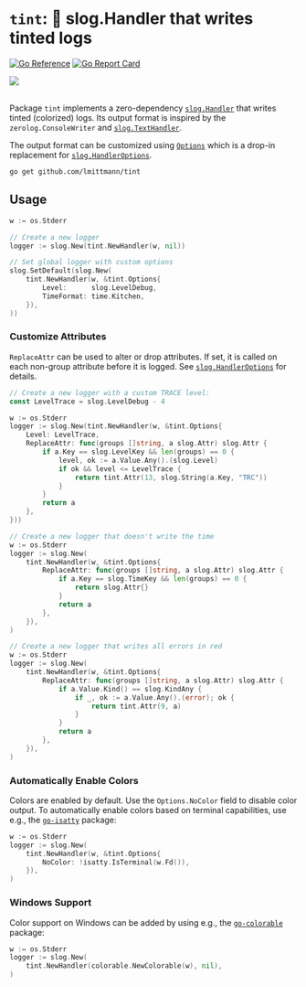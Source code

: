 # `tint`: 🌈 **slog.Handler** that writes tinted logs

[![Go Reference](https://pkg.go.dev/badge/github.com/lmittmann/tint.svg)](https://pkg.go.dev/github.com/lmittmann/tint#section-documentation)
[![Go Report Card](https://goreportcard.com/badge/github.com/lmittmann/tint)](https://goreportcard.com/report/github.com/lmittmann/tint)

<picture>
    <source media="(prefers-color-scheme: dark)" srcset="https://github.com/lmittmann/tint/assets/3458786/3d42f8d5-8bdf-40db-a16a-1939c88689cb">
    <source media="(prefers-color-scheme: light)" srcset="https://github.com/lmittmann/tint/assets/3458786/3d42f8d5-8bdf-40db-a16a-1939c88689cb">
    <img src="https://github.com/lmittmann/tint/assets/3458786/3d42f8d5-8bdf-40db-a16a-1939c88689cb">
</picture>
<br>
<br>

Package `tint` implements a zero-dependency [`slog.Handler`](https://pkg.go.dev/log/slog#Handler)
that writes tinted (colorized) logs. Its output format is inspired by the `zerolog.ConsoleWriter` and
[`slog.TextHandler`](https://pkg.go.dev/log/slog#TextHandler).

The output format can be customized using [`Options`](https://pkg.go.dev/github.com/lmittmann/tint#Options)
which is a drop-in replacement for [`slog.HandlerOptions`](https://pkg.go.dev/log/slog#HandlerOptions).

```
go get github.com/lmittmann/tint
```

## Usage

```go
w := os.Stderr

// Create a new logger
logger := slog.New(tint.NewHandler(w, nil))

// Set global logger with custom options
slog.SetDefault(slog.New(
    tint.NewHandler(w, &tint.Options{
        Level:      slog.LevelDebug,
        TimeFormat: time.Kitchen,
    }),
))
```

### Customize Attributes

`ReplaceAttr` can be used to alter or drop attributes. If set, it is called on
each non-group attribute before it is logged. See [`slog.HandlerOptions`](https://pkg.go.dev/log/slog#HandlerOptions)
for details.

```go
// Create a new logger with a custom TRACE level:
const LevelTrace = slog.LevelDebug - 4

w := os.Stderr
logger := slog.New(tint.NewHandler(w, &tint.Options{
    Level: LevelTrace,
    ReplaceAttr: func(groups []string, a slog.Attr) slog.Attr {
        if a.Key == slog.LevelKey && len(groups) == 0 {
            level, ok := a.Value.Any().(slog.Level)
            if ok && level <= LevelTrace {
                return tint.Attr(13, slog.String(a.Key, "TRC"))
            }
        }
        return a
    },
}))
```

```go
// Create a new logger that doesn't write the time
w := os.Stderr
logger := slog.New(
    tint.NewHandler(w, &tint.Options{
        ReplaceAttr: func(groups []string, a slog.Attr) slog.Attr {
            if a.Key == slog.TimeKey && len(groups) == 0 {
                return slog.Attr{}
            }
            return a
        },
    }),
)
```

```go
// Create a new logger that writes all errors in red
w := os.Stderr
logger := slog.New(
    tint.NewHandler(w, &tint.Options{
        ReplaceAttr: func(groups []string, a slog.Attr) slog.Attr {
            if a.Value.Kind() == slog.KindAny {
                if _, ok := a.Value.Any().(error); ok {
                    return tint.Attr(9, a)
                }
            }
            return a
        },
    }),
)
```

### Automatically Enable Colors

Colors are enabled by default. Use the `Options.NoColor` field to disable
color output. To automatically enable colors based on terminal capabilities, use
e.g., the [`go-isatty`](https://github.com/mattn/go-isatty) package:

```go
w := os.Stderr
logger := slog.New(
    tint.NewHandler(w, &tint.Options{
        NoColor: !isatty.IsTerminal(w.Fd()),
    }),
)
```

### Windows Support

Color support on Windows can be added by using e.g., the
[`go-colorable`](https://github.com/mattn/go-colorable) package:

```go
w := os.Stderr
logger := slog.New(
    tint.NewHandler(colorable.NewColorable(w), nil),
)
```

